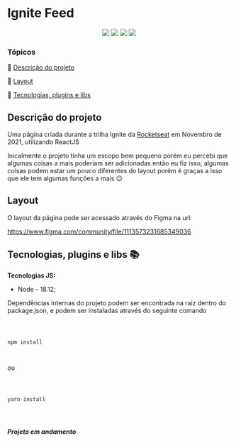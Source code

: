 <h1>Ignite Feed</h1>

<p  align="center">

<img  src="http://img.shields.io/static/v1?label=&message=Javascript&color=yellow&style=for-the-badge"/>
<img  src="http://img.shields.io/static/v1?label=&message=React&color=blue&style=for-the-badge"/>
<img  src="http://img.shields.io/static/v1?label=&message=Node&color=green&style=for-the-badge"/>

<img  src="http://img.shields.io/static/v1?label=STATUS&message=CONCLUIDO&color=sucess&style=for-the-badge"/>

</p>

### Tópicos

:small_blue_diamond: [Descrição do projeto](#descrição-do-projeto)

:small_blue_diamond: [Layout](#Layout)

:small_blue_diamond: [Tecnologias, plugins e libs](#tecnologias-plugins-e-libs-books)

## Descrição do projeto

<p  align="justify">

Uma página criada durante a trilha Ignite da [Rocketseat](https://www.rocketseat.com.br) em Novembro de 2021, utilizando ReactJS

Inicalmente o projeto tinha um escopo bem pequeno porém eu percebi que algumas coisas a mais poderiam ser adicionadas
então eu fiz isso, algumas coisas podem estar um pouco diferentes do layout porém é graças a isso que ele tem algumas
funções a mais 😉

</p>

## Layout

<p  align="justify">

O layout da página pode ser acessado através do Figma na url:

https://www.figma.com/community/file/1113573231685349036

</p>

## Tecnologias, plugins e libs :books:

**Tecnologias JS:**

- Node - 18.12;

Dependências internas do projeto podem ser encontrada na raiz dentro do package.json, e podem ser instaladas através do seguinte comando

```



npm install



```

ou

```



yarn install



```

##

**_Projeto em andamento_**
